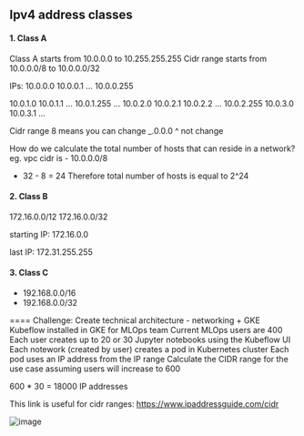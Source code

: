 ## Ipv4 address classes
#### 1. Class A

Class A starts from 10.0.0.0 to 10.255.255.255
Cidr range starts from 10.0.0.0/8 to 10.0.0.0/32

IPs:
10.0.0.0
10.0.0.1
...
10.0.0.255

10.0.1.0
10.0.1.1
...
10.0.1.255
...
10.0.2.0
10.0.2.1
10.0.2.2
...
10.0.2.255
10.0.3.0
10.0.3.1
...

Cidr range 8 means you can change
_.0.0.0
^
not change

How do we calculate the total number of hosts that can reside in a network?
eg. vpc cidr is - 10.0.0.0/8
- 32 - 8 = 24
Therefore total number of hosts is equal to 2^24

#### 2. Class B
172.16.0.0/12
172.16.0.0/32

starting IP:
172.16.0.0

last IP:
172.31.255.255

#### 3. Class C
- 192.168.0.0/16
- 192.168.0.0/32


====
Challenge:
Create technical architecture - networking + GKE
Kubeflow installed in GKE for MLOps team
Current MLOps users are 400
Each user creates up to 20 or 30 Jupyter notebooks using the Kubeflow UI
Each notework (created by user) creates a pod in Kubernetes cluster
Each pod uses an IP address from the IP range
Calculate the CIDR range for the use case assuming users will increase to 600

600 * 30 = 18000 IP addresses

This link is useful for cidr ranges:
https://www.ipaddressguide.com/cidr

![image](https://user-images.githubusercontent.com/27693622/236614129-ac00e508-1dc2-447a-b425-09fa0ed08c78.png)


